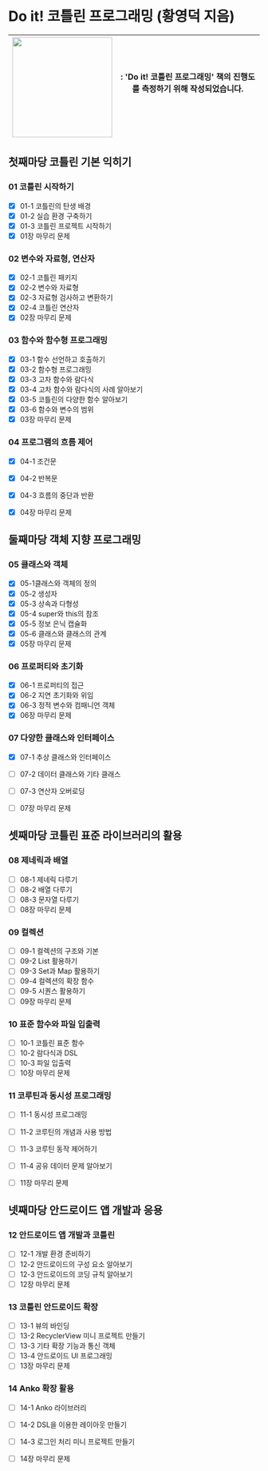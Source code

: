 # Do it! 코틀린 프로그래밍 (황영덕 지음)
|<img src="http://image.yes24.com/goods/74035266/800x0" width="200">| : **'Do it! 코틀린 프로그래밍'** 책의 진행도를 측정하기 위해 작성되었습니다. <br/><br/>|
|------|---|


## 첫째마당 코틀린 기본 익히기
### 01 코틀린 시작하기 
- [x] 01-1 코틀린의 탄생 배경 
- [x] 01-2 실습 환경 구축하기 
- [x] 01-3 코틀린 프로젝트 시작하기 
- [x] 01장 마무리 문제 

### 02 변수와 자료형, 연산자
- [x] 02-1 코틀린 패키지 
- [x] 02-2 변수와 자료형 
- [x] 02-3 자료형 검사하고 변환하기 
- [x] 02-4 코틀린 연산자 
- [x] 02장 마무리 문제 

### 03 함수와 함수형 프로그래밍 
- [x] 03-1 함수 선언하고 호출하기 
- [x] 03-2 함수형 프로그래밍 
- [x] 03-3 고차 함수와 람다식 
- [x] 03-4 고차 함수와 람다식의 사례 알아보기 
- [x] 03-5 코틀린의 다양한 함수 알아보기 
- [x] 03-6 함수와 변수의 범위 
- [x] 03장 마무리 문제 

### 04 프로그램의 흐름 제어 
- [x] 04-1 조건문 
- [x] 04-2 반복문 
- [x] 04-3 흐름의 중단과 반환 
- [x] 04장 마무리 문제 


## 둘째마당 객체 지향 프로그래밍
### 05 클래스와 객체 
- [x] 05-1클래스와 객체의 정의 
- [x] 05-2 생성자 
- [x] 05-3 상속과 다형성 
- [x] 05-4 super와 this의 참조 
- [x] 05-5 정보 은닉 캡슐화 
- [x] 05-6 클래스와 클래스의 관계 
- [x] 05장 마무리 문제 

### 06 프로퍼티와 초기화 
- [x] 06-1 프로퍼티의 접근 
- [x] 06-2 지연 초기화와 위임 
- [x] 06-3 정적 변수와 컴패니언 객체 
- [x] 06장 마무리 문제 

### 07 다양한 클래스와 인터페이스 
- [x] 07-1 추상 클래스와 인터페이스 
- [ ] 07-2 데이터 클래스와 기타 클래스 
- [ ] 07-3 연산자 오버로딩 
- [ ] 07장 마무리 문제 


## 셋째마당 코틀린 표준 라이브러리의 활용
### 08 제네릭과 배열 
- [ ] 08-1 제네릭 다루기 
- [ ] 08-2 배열 다루기 
- [ ] 08-3 문자열 다루기 
- [ ] 08장 마무리 문제 

### 09 컬렉션 
- [ ] 09-1 컬렉션의 구조와 기본 
- [ ] 09-2 List 활용하기 
- [ ] 09-3 Set과 Map 활용하기 
- [ ] 09-4 컬렉션의 확장 함수 
- [ ] 09-5 시퀀스 활용하기 
- [ ] 09장 마무리 문제 

### 10 표준 함수와 파일 입출력 
- [ ] 10-1 코틀린 표준 함수 
- [ ] 10-2 람다식과 DSL 
- [ ] 10-3 파일 입출력 
- [ ] 10장 마무리 문제 

### 11 코루틴과 동시성 프로그래밍 
- [ ] 11-1 동시성 프로그래밍 
- [ ] 11-2 코루틴의 개념과 사용 방법 
- [ ] 11-3 코루틴 동작 제어하기 
- [ ] 11-4 공유 데이터 문제 알아보기 
- [ ] 11장 마무리 문제 


## 넷째마당 안드로이드 앱 개발과 응용
### 12 안드로이드 앱 개발과 코틀린 
- [ ] 12-1 개발 환경 준비하기 
- [ ] 12-2 안드로이드의 구성 요소 알아보기 
- [ ] 12-3 안드로이드의 코딩 규칙 알아보기 
- [ ] 12장 마무리 문제 

### 13 코틀린 안드로이드 확장 
- [ ] 13-1 뷰의 바인딩
- [ ] 13-2 RecyclerView 미니 프로젝트 만들기
- [ ] 13-3 기타 확장 기능과 통신 객체
- [ ] 13-4 안드로이드 UI 프로그래밍
- [ ] 13장 마무리 문제

### 14 Anko 확장 활용
- [ ] 14-1 Anko 라이브러리
- [ ] 14-2 DSL을 이용한 레이아웃 만들기
- [ ] 14-3 로그인 처리 미니 프로젝트 만들기
- [ ] 14장 마무리 문제


